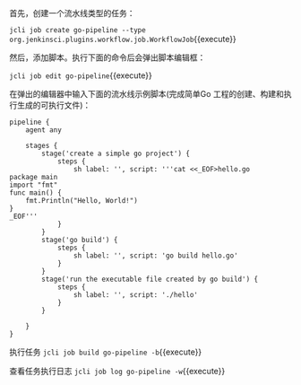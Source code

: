 首先，创建一个流水线类型的任务：

`jcli job create go-pipeline --type org.jenkinsci.plugins.workflow.job.WorkflowJob`{{execute}}

然后，添加脚本。执行下面的命令后会弹出脚本编辑框：

`jcli job edit go-pipeline`{{execute}}

在弹出的编辑器中输入下面的流水线示例脚本(完成简单Go 工程的创建、构建和执行生成的可执行文件)：

```
pipeline {
    agent any

    stages {
        stage('create a simple go project') {
            steps {
                sh label: '', script: '''cat <<_EOF>hello.go
package main
import "fmt"
func main() {
    fmt.Println("Hello, World!")
}
_EOF'''
            }
        }
        stage('go build') {
            steps {
                sh label: '', script: 'go build hello.go'
            }
        }
        stage('run the executable file created by go build') {
            steps {
                sh label: '', script: './hello'
            }
        }
        
    }
}
```

执行任务 `jcli job build go-pipeline -b`{{execute}}

查看任务执行日志 `jcli job log go-pipeline -w`{{execute}}
